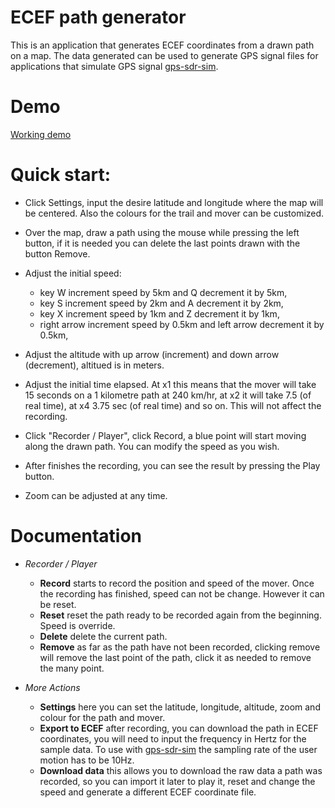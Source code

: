 # ECEF path generator
This is an application that generates ECEF coordinates from a drawn path on a map. 
The data generated can be used to generate GPS signal files for applications that 
simulate GPS signal [gps-sdr-sim](https://github.com/osqzss/gps-sdr-sim).

# Demo

[Working demo](http://46.32.229.68/ECEF/)


# Quick start:

* Click Settings, input the desire latitude and longitude where the map will be centered. 
Also the colours for the trail and mover can be customized.

* Over the map, draw a path using the mouse while pressing the left button, if it is needed
you can delete the last points drawn with the button Remove.

* Adjust the initial speed:
    - key W increment speed by 5km and Q decrement it by 5km,
    - key S increment speed by 2km and A decrement it by 2km,
    - key X increment speed by 1km and Z decrement it by 1km,
    - right arrow increment speed by 0.5km and left arrow decrement it by 0.5km,

* Adjust the altitude with up arrow (increment) and down arrow (decrement), altitued is in meters.

* Adjust the initial time elapsed. At x1 this means that the mover will take 15 seconds 
on a 1 kilometre path at 240 km/hr, at x2 it will take 7.5 (of real time), 
at x4 3.75 sec (of real time) and so on. This will not affect the recording.

* Click "Recorder / Player", click Record, a blue point will start moving along the drawn path. 
You can modify the speed as you wish.

* After finishes the recording, you can see the result by pressing the Play button.

* Zoom can be adjusted at any time.

# Documentation

* *Recorder / Player*
	* **Record** starts to record the position and speed of the mover. Once the recording has finished, speed can not be change. However it can be reset.
	* **Reset** reset the path ready to be recorded again from the beginning. Speed is override.
	* **Delete** delete the current path.
	* **Remove** as far as the path have not been recorded, clicking remove will remove the last point of the path, click it as needed to remove the many point.

* *More Actions*
	* **Settings** here you can set the latitude, longitude, altitude, zoom and colour for the path and mover.
	* **Export to ECEF** after recording, you can download the path in ECEF coordinates, you will need to input the frequency in Hertz for the sample data. To use with [gps-sdr-sim](https://github.com/osqzss/gps-sdr-sim") the sampling rate of the user motion has to be 10Hz. 
   * **Download data** this allows you to download the raw data a path was recorded, so you can import it later to play it, reset and change the speed and generate a different ECEF coordinate file.
